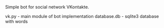 Simple bot for social network VKontakte.

vk.py - main module of bot implementation
database.db - sqlite3 database with words
